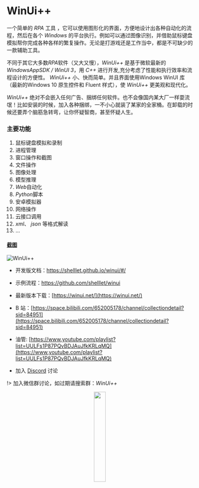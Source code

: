 # WinUi++

一个简单的 *RPA* 工具 ，它可以使用图形化的界面，方便地设计出各种自动化的流程，然后在各个 *Windows* 的平台执行。例如可以通过图像识别，并借助鼠标键盘模拟帮你完成各种各样的繁复操作。无论是打游戏还是工作当中，都是不可缺少的一款辅助工具。

不同于其它大多数*RPA*软件（又大又慢），*WinUi++* 是基于微软最新的 *WindowsAppSDK / WinUI 3*，用 *C++* 进行开发,充分考虑了性能和执行效率和流程设计的方便性。 *WinUi++* 小、快而简单。并且界面使用Windows WinUI 库（最新的Windows 10 原生控件和 Fluent 样式），使 *WinUi++* 更美观和现代化。

*WinUi++* 绝对不会嵌入任何广告、捆绑任何软件。也不会像国内某大厂一样耍流氓！比如安装的时候，加入各种捆绑，一不小心就装了某家的全家桶。在卸载的时候还要弄个脑筋急转弯，让你怀疑智商，甚至怀疑人生。

### 主要功能

1. 鼠标键盘模拟和录制
2. 进程管理
3. 窗口操作和截图
4. 文件操作
5. 图像处理
6. 模型推理
7. *Web*自动化
8. *Python*脚本
9. 安卓模拟器
10. 网络操作
11. 云接口调用
12. *xml*、 *json* 等格式解读
13. ...


#### [截图](https://winui.net/)
![WinUi++]([./intro/images/01.png](https://winui.net/intro/images/01.png))

* 开发版文档：https://shelllet.github.io/winui/#/
  
* 示例流程：https://github.com/shelllet/winui

* 最新版本下载：[https://winui.net/](https://winui.net/)

* B 站：[https://space.bilibili.com/652005178/channel/collectiondetail?sid=84951](https://space.bilibili.com/652005178/channel/collectiondetail?sid=84951)

* 油管: [https://www.youtube.com/playlist?list=UULFs1P87PQvBDJAuJfkKRLqMQ](https://www.youtube.com/playlist?list=UULFs1P87PQvBDJAuJfkKRLqMQ)

* 加入 [Discord](https://discord.gg/b4MeYbJrfk) 讨论

!> 加入微信群讨论，如过期请搜索群：*WinUi++*

<div style="text-align:center">
    <img width="25%" src="https://gitlab.com/junwu/winui/-/raw/main/mm.png">
</div>